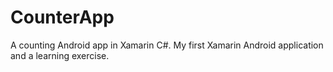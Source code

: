 # CounterApp
A counting Android app in Xamarin C#. My first Xamarin Android application and a learning exercise.
